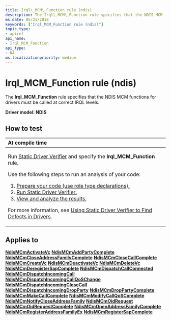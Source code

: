 ```yaml
---
title: Irql\_MCM\_Function rule (ndis)
description: The Irql\_MCM\_Function rule specifies that the NDIS MCM functions for drivers must be called at correct IRQL levels.
ms.date: 05/21/2018
keywords: ["Irql_MCM_Function rule (ndis)"]
topic_type:
- apiref
api_name:
- Irql_MCM_Function
api_type:
- NA
ms.localizationpriority: medium
---
```


# Irql\_MCM\_Function rule (ndis)


The **Irql\_MCM\_Function** rule specifies that the NDIS MCM functions for drivers must be called at correct IRQL levels.

**Driver model: NDIS**

How to test
-----------

<table>
<colgroup>
<col width="100%" />
</colgroup>
<thead>
<tr class="header">
<th align="left">At compile time</th>
</tr>
</thead>
<tbody>
<tr class="odd">
<td align="left"><p>Run <a href="/windows-hardware/drivers/devtest/static-driver-verifier" data-raw-source="[Static Driver Verifier](./static-driver-verifier.md)">Static Driver Verifier</a> and specify the <strong>Irql_MCM_Function</strong> rule.</p>
Use the following steps to run an analysis of your code:
<ol>
<li><a href="/windows-hardware/drivers/devtest/using-static-driver-verifier-to-find-defects-in-drivers#preparing-your-source-code" data-raw-source="[Prepare your code (use role type declarations).](./using-static-driver-verifier-to-find-defects-in-drivers.md#preparing-your-source-code)">Prepare your code (use role type declarations).</a></li>
<li><a href="/windows-hardware/drivers/devtest/using-static-driver-verifier-to-find-defects-in-drivers#running-static-driver-verifier" data-raw-source="[Run Static Driver Verifier.](./using-static-driver-verifier-to-find-defects-in-drivers.md#running-static-driver-verifier)">Run Static Driver Verifier.</a></li>
<li><a href="/windows-hardware/drivers/devtest/using-static-driver-verifier-to-find-defects-in-drivers#viewing-and-analyzing-the-results" data-raw-source="[View and analyze the results.](./using-static-driver-verifier-to-find-defects-in-drivers.md#viewing-and-analyzing-the-results)">View and analyze the results.</a></li>
</ol>
<p>For more information, see <a href="/windows-hardware/drivers/devtest/using-static-driver-verifier-to-find-defects-in-drivers" data-raw-source="[Using Static Driver Verifier to Find Defects in Drivers](./using-static-driver-verifier-to-find-defects-in-drivers.md)">Using Static Driver Verifier to Find Defects in Drivers</a>.</p></td>
</tr>
</tbody>
</table>

Applies to
----------

[**NdisMCmActivateVc**](/windows-hardware/drivers/ddi/ndis/nf-ndis-ndismcmactivatevc)
[**NdisMCmAddPartyComplete**](/windows-hardware/drivers/ddi/ndis/nf-ndis-ndismcmaddpartycomplete)
[**NdisMCmCloseAddressFamilyComplete**](/windows-hardware/drivers/ddi/ndis/nf-ndis-ndismcmcloseaddressfamilycomplete)
[**NdisMCmCloseCallComplete**](/windows-hardware/drivers/ddi/ndis/nf-ndis-ndismcmclosecallcomplete)
[**NdisMCmCreateVc**](/windows-hardware/drivers/ddi/ndis/nf-ndis-ndismcmcreatevc)
[**NdisMCmDeactivateVc**](/windows-hardware/drivers/ddi/ndis/nf-ndis-ndismcmdeactivatevc)
[**NdisMCmDeleteVc**](/windows-hardware/drivers/ddi/ndis/nf-ndis-ndismcmdeletevc)
[**NdisMCmDeregisterSapComplete**](/windows-hardware/drivers/ddi/ndis/nf-ndis-ndismcmderegistersapcomplete)
[**NdisMCmDispatchCallConnected**](/windows-hardware/drivers/ddi/ndis/nf-ndis-ndismcmdispatchcallconnected)
[**NdisMCmDispatchIncomingCall**](/windows-hardware/drivers/ddi/ndis/nf-ndis-ndismcmdispatchincomingcall)
[**NdisMCmDispatchIncomingCallQoSChange**](/windows-hardware/drivers/ddi/ndis/nf-ndis-ndismcmdispatchincomingcallqoschange)
[**NdisMCmDispatchIncomingCloseCall**](/windows-hardware/drivers/ddi/ndis/nf-ndis-ndismcmdispatchincomingclosecall)
[**NdisMCmDispatchIncomingDropParty**](/windows-hardware/drivers/ddi/ndis/nf-ndis-ndismcmdispatchincomingdropparty)
[**NdisMCmDropPartyComplete**](/windows-hardware/drivers/ddi/ndis/nf-ndis-ndismcmdroppartycomplete)
[**NdisMCmMakeCallComplete**](/windows-hardware/drivers/ddi/ndis/nf-ndis-ndismcmmakecallcomplete)
[**NdisMCmModifyCallQoSComplete**](/windows-hardware/drivers/ddi/ndis/nf-ndis-ndismcmmodifycallqoscomplete)
[**NdisMCmNotifyCloseAddressFamily**](/windows-hardware/drivers/ddi/ndis/nf-ndis-ndismcmnotifycloseaddressfamily)
[**NdisMCmOidRequest**](/windows-hardware/drivers/ddi/ndis/nf-ndis-ndismcmoidrequest)
[**NdisMCmOidRequestComplete**](/windows-hardware/drivers/ddi/ndis/nf-ndis-ndismcmoidrequestcomplete)
[**NdisMCmOpenAddressFamilyComplete**](/windows-hardware/drivers/ddi/ndis/nf-ndis-ndismcmopenaddressfamilycomplete)
[**NdisMCmRegisterAddressFamilyEx**](/windows-hardware/drivers/ddi/ndis/nf-ndis-ndismcmregisteraddressfamilyex)
[**NdisMCmRegisterSapComplete**](/windows-hardware/drivers/ddi/ndis/nf-ndis-ndismcmregistersapcomplete)
